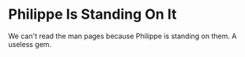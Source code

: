 # Philippe Is Standing On It

We can't read the man pages because Philippe is standing on them. A useless gem.